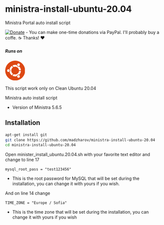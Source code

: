 # ministra-install-ubuntu-20.04
Ministra Portal auto install script

[![Donate](https://img.shields.io/badge/Donate-PayPal-blue.svg)](https://www.paypal.com/donate?hosted_button_id=4H8VAGMLW5RMA) - You can make one-time donations via PayPal. I'll probably buy a coffe. :coffee: Thanks! :heart:

##### Runs on
[![Ubuntu](https://raw.githubusercontent.com/slaserx/icons/master/64x64/ubuntu.png)](https://www.ubuntu.com)

This script work only on Clean Ubuntu 20.04

Ministra auto install script
  * Version of Ministra 5.6.5

## Installation
```bash
apt-get install git
git clone https://github.com/madzharov/ministra-install-ubuntu-20.04
cd ministra-install-ubuntu-20.04
```

Open minister_install_ubuntu.20.04.sh with your favorite text editor and change to line 17
```bas
mysql_root_pass = "test123456"
```
- This is the root password for MySQL that will be set during the installation, you can change it with yours if you wish.

And on line 14 change
```bas
TIME_ZONE = "Europe / Sofia"
```
- This is the time zone that will be set during the installation, you can change it with yours if you wish
